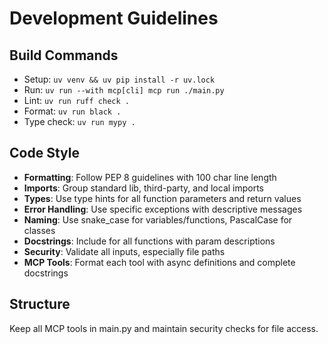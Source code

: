 # Development Guidelines

## Build Commands
- Setup: `uv venv && uv pip install -r uv.lock`
- Run: `uv run --with mcp[cli] mcp run ./main.py`
- Lint: `uv run ruff check .`
- Format: `uv run black .`
- Type check: `uv run mypy .`

## Code Style
- **Formatting**: Follow PEP 8 guidelines with 100 char line length
- **Imports**: Group standard lib, third-party, and local imports
- **Types**: Use type hints for all function parameters and return values
- **Error Handling**: Use specific exceptions with descriptive messages
- **Naming**: Use snake_case for variables/functions, PascalCase for classes
- **Docstrings**: Include for all functions with param descriptions
- **Security**: Validate all inputs, especially file paths
- **MCP Tools**: Format each tool with async definitions and complete docstrings

## Structure
Keep all MCP tools in main.py and maintain security checks for file access.
